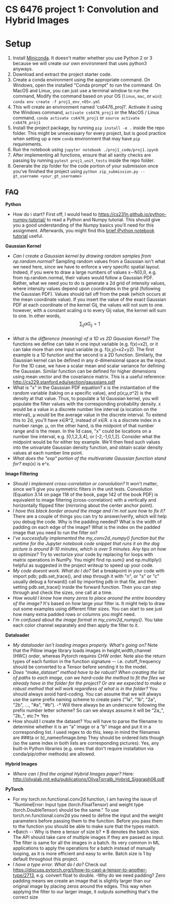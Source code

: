 # CS 6476 project 1: Convolution and Hybrid Images

# Setup
1. Install [Miniconda](https://conda.io/miniconda.html). It doesn't matter whether you use Python 2 or 3 because we will create our own environment that uses python3 anyways.
2. Download and extract the project starter code.
3. Create a conda environment using the appropriate command. On Windows, open the installed "Conda prompt" to run the command. On MacOS and Linux, you can just use a terminal window to run the command, Modify the command based on your OS (`linux`, `mac`, or `win`): `conda env create -f proj1_env_<OS>.yml`
4. This will create an environment named 'cs6476_proj1'. Activate it using the Windows command, `activate cs6476_proj1` or the MacOS / Linux command, `conda activate cs6476_proj1` or `source activate cs6476_proj1`
5. Install the project package, by running `pip install -e .` inside the repo folder. This might be unnecessary for every project, but is good practice when setting up a new `conda` environment that may have `pip` requirements.
6. Run the notebook using `jupyter notebook ./proj1_code/proj1.ipynb`
7. After implementing all functions, ensure that all sanity checks are passing by running `pytest proj1_unit_tests` inside the repo folder.
8. Generate the zip folder for the code portion of your submission once you've finished the project using `python zip_submission.py --gt_username <your_gt_username>`

## FAQ

**Python**
- How do i start? First off, I would head to https://cs231n.github.io/python-numpy-tutorial/ to read a Python and Numpy tutorial. This should give you a good understanding of the Numpy basics you'll need for this assignment. Afterwards, you might find this [brief iPython notebook tutorial](https://github.com/cs231n/cs231n.github.io/blob/7a3f2a9c79f3599b4253f5ed871f4ba8bfe72c65/jupyter-notebook-tutorial.ipynb) useful.

**Gaussian Kernel**
- *Can I create a Gaussian kernel by drawing random samples from np.random.normal?* Sampling random values from a Gaussian isn't what we need here, since we have to enforce a very specific spatial layout. Indeed, if you were to draw a large numbers of values x∼N(0,I), e.g. from np.random.normal, their values would follow a Gaussian PDF. Rather, what we need you to do is generate a 2d grid of intensity values, where intensity values depend upon coordinates in the grid (following the Gaussian PDF). Values should tail off from the peak (which occurs at the mean coordinate value). If you insert the value of the exact Gaussian PDF at each coordinate of the kernel Gij, the values will not sum to one. however, with a constant scaling α to every Gij value, the kernel will sum to one. In other words, $$ \sum_{ij} \alpha G_{ij} = 1 $$.
- *What is the difference (meaning) of a 1D vs 2D Gaussian Kernel?*  The functions we define can take in one input variable (e.g. f(x)=x2), or it can take more than one input variable (e.g. f(x,y)=x2+y2). The first example is a 1D function and the second is a 2D function. Similarly, the Gaussian kernel can be defined in any d-dimensional space as the input. For the 1D case, we have a scalar mean and scalar variance for defining the Gaussian. Similar function can be defined for higher dimensions using mean vector and the covariance matrix. This is a useful reference: http://cs229.stanford.edu/section/gaussians.pdf
- What is "x" in the Gaussian PDF equation? x is the instantiation of the random variable (taking on a specific value), and p(x;μ,σ^2) is the density at that value. Thus, to populate a 1d Gaussian kernel, you will populate the filter values with the corresponding probability density. x would be a value in a discrete number line interval (a location on the interval), μ would be the average value in the discrete interval. To extend this to 2d, you'll have x∈R^2, instead of x∈R. x is a discrete index in a number range. μ, on the other hand, is the midpoint of that number range and is the mean. In the 1d case, "x" could be locations on a number line interval, e.g. [0,1,2,3,4], or [-2,-1,0,1,2]. Consider what the midpoint would be for either toy example. We'll then feed such values into the univariate Gaussian density function, and obtain scalar density values at each number line point.
- *What does the "exp" portion of the multivariate Gaussian function stand for?* exp(x) is e^x.

**Image Filtering**
- *Should i implement cross-correlation or convolution?* It won't matter, since we'll give you symmetric filters in the unit tests. Convolution (Equation 3.14 on page 118 of the book, page 142 of the book PDF) is equivalent to image filtering (cross-correlation) with a vertically and horizontally flipped filter (mirroring about the center anchor point).
- *I have this black border around the image and i'm not sure how to fix it?* There are a couple of things you can try to answer/verify, which will help you debug the code.
Why is the padding needed? What is the width of padding on each edge of the image? What is the index on the padded image that you need to run the filter on?
- *I've successfully implemented the my_conv2d_numpy() function but the runtime for the Jupyter notebook code snippet that runs it on the dog picture is around 8-10 minutes, which is over 5 minutes. Any tips on how to optimize?* Try to vectorize your code by replacing for loops with matrix operations in NumPy. You might find np.sum() and np.multiply() helpful as suggested in the project writeup to speed up your code.
- *My code doesnt work. What do I do?* Set a breakpoint in your code with import pdb; pdb.set_trace(), and step through it with "n", or "s" or "c"
usually debug a forward() call by importing pdb in that file, and then setting pdb.set_trace() inside the forward function. Then you can step through and check the sizes, one call at a time.
- *How would I know how many zeros to place around the entire boundary of the image?* It's based on how large your filter is. It might help to draw out some examples using different filter sizes. You can start to see just how many extra padded rows or columns you might need.
- *I'm confused about the image format in my_conv2d_numpy()*. You take each color channel separately and then apply the filter to it.

**Dataloader**
- *My dataloader isn't loading images properly. What's going on?* Note that the Pillow image library loads images in height,width,channel (HWC) order, whereas Pytorch requires CHW order. Note also the return types of each funtion in the function signature -- i.e. cutoff_frequency should be converted to a Tensor before sending it to the model.
- *Does "make_dataset" method have to be robust? When creating the list of paths to each image, can we hard-code the method to fit the files we already have in the folder for the project? Or are we expected to make a robust method that will work regardless of what is in the folder?* You should always avoid hard-coding. You can assume that we will always use the same prefix naming scheme to create pairs ("1a", "1b", "2a", "2b", ..., "#a", "#b").
-* Will there always be an underscore following the prefix number letter scheme? So can we always assume it will be "2a_", "2b_", etc.?* Yes
- How should I create the dataset? You will have to parse the filename to determine whether it is an “a” image or a “b” image and put it in a corresponding list.
I used regex to do this, keep in mind the filenames are ###(a or b)_nameofimage.bmp They should be ordered lists though (so the same index in both lists are corresponding pictures). Yes, any built-in Python libraries (e.g. ones that don't require installation via conda/pip/other methods) are allowed.

**Hybrid Images**
- *Where can I find the original Hybrid Images paper?* Here: http://olivalab.mit.edu/publications/OlivaTorralb_Hybrid_Siggraph06.pdf

**PyTorch**
- For my torch.nn.functional.conv2d function, I am having the issue of  "RuntimeError: Input type (torch.FloatTensor) and weight type (torch.DoubleTensor) should be the same."
To use torch.nn.functional.conv2d you need to define the input and the weight parameters before passing them to the function. Before you pass them to the function you should be able to make sure that the types match.
- *Batch -- Why is there a tensor of size b? * B denotes the batch size. The API should take care of multiple images if they are passed as input. The filter is same for all the images in a batch. Its very common in ML applications to apply the operations for a batch instead of manually looping, as it is more efficient and easy to write. Batch size is 1 by default throughout this project.
- *I have a type error. What do I do?* Check out https://discuss.pytorch.org/t/how-to-cast-a-tensor-to-another-type/2713, e.g. convert float to double.
-Why do we need padding? Zero padding means we create an image that is slightly larger than our original image by placing zeros around the edges. This way when applying the filter to our larger image, it outputs something that's the correct size

